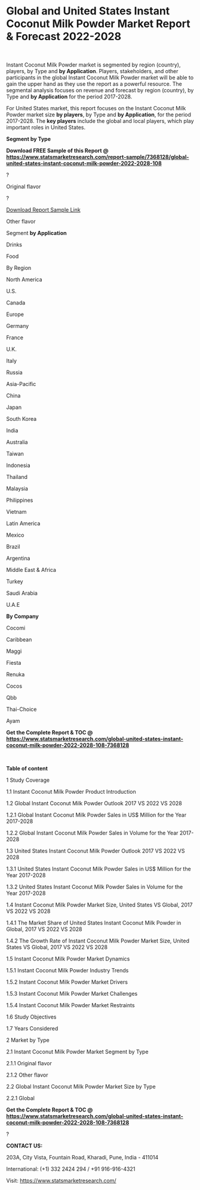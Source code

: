 <h1>Global and United States Instant Coconut Milk Powder Market Report & Forecast 2022-2028</h1><br/><p>Instant Coconut Milk Powder market is segmented by region (country), players, by Type and <strong>by Application</strong>. Players, stakeholders, and other participants in the global Instant Coconut Milk Powder market will be able to gain the upper hand as they use the report as a powerful resource. The segmental analysis focuses on revenue and forecast by region (country), by Type and <strong>by Application</strong> for the period 2017-2028.</p>
 
 
 
 <p>For United States market, this report focuses on the Instant Coconut Milk Powder market size <strong>by players</strong>, by Type and <strong>by Application</strong>, for the period 2017-2028. The <strong>key players</strong> include the global and local players, which play important roles in United States.</p>
 
 
 
 <p><strong>Segment by Type</strong></p>
 
 
 
 <div><b>Download FREE Sample of this Report @ <a href="https://www.statsmarketresearch.com/download-free-sample/7368128/global-united-states-instant-coconut-milk-powder-2022-2028-108">https://www.statsmarketresearch.com/report-sample/7368128/global-united-states-instant-coconut-milk-powder-2022-2028-108</a></b></div>
 
 
 
 <p>? </p>
 
 
 
 <p>Original flavor</p>
 
 
 
 <p>? </p>
 
 
 
 <p><a href="https://www.statsmarketresearch.com/download-free-sample/7368128/global-united-states-instant-coconut-milk-powder-2022-2028-108">Download Report Sample Link</a></p>
 
 
 
 <p>Other flavor</p>
 
 
 
 <p>Segment <strong>by Application</strong></p>
 
 
 
 <p>Drinks</p>
 
 
 
 <p>Food</p>
 
 
 
 <p>By Region</p>
 
 
 
 <p>North America</p>
 
 
 
 <p>U.S.</p>
 
 
 
 <p>Canada</p>
 
 
 
 <p>Europe</p>
 
 
 
 <p>Germany</p>
 
 
 
 <p>France</p>
 
 
 
 <p>U.K.</p>
 
 
 
 <p>Italy</p>
 
 
 
 <p>Russia</p>
 
 
 
 <p>Asia-Pacific</p>
 
 
 
 <p>China</p>
 
 
 
 <p>Japan</p>
 
 
 
 <p>South Korea</p>
 
 
 
 <p>India</p>
 
 
 
 <p>Australia</p>
 
 
 
 <p>Taiwan</p>
 
 
 
 <p>Indonesia</p>
 
 
 
 <p>Thailand</p>
 
 
 
 <p>Malaysia</p>
 
 
 
 <p>Philippines</p>
 
 
 
 <p>Vietnam</p>
 
 
 
 <p>Latin America</p>
 
 
 
 <p>Mexico</p>
 
 
 
 <p>Brazil</p>
 
 
 
 <p>Argentina</p>
 
 
 
 <p>Middle East & Africa</p>
 
 
 
 <p>Turkey</p>
 
 
 
 <p>Saudi Arabia</p>
 
 
 
 <p>U.A.E</p>
 
 
 
 <p><strong>By Company</strong></p>
 
 
 
 <p>Cocomi</p>
 
 
 
 <p>Caribbean</p>
 
 
 
 <p>Maggi</p>
 
 
 
 <p>Fiesta</p>
 
 
 
 <p>Renuka</p>
 
 
 
 <p>Cocos</p>
 
 
 
 <p>Qbb</p>
 
 
 
 <p>Thai-Choice</p>
 
 
 
 <p>Ayam</p>
 
 
 
 <div><b>Get the Complete Report & TOC @ <a href="https://www.statsmarketresearch.com/global-united-states-instant-coconut-milk-powder-2022-2028-108-7368128">https://www.statsmarketresearch.com/global-united-states-instant-coconut-milk-powder-2022-2028-108-7368128</a></b></div>
 
 
 
 <p><br />
 
 <b>Table of content</b></p>
 
 
 
 <p>1 Study Coverage<br />
 
 1.1 Instant Coconut Milk Powder Product Introduction<br />
 
 1.2 Global Instant Coconut Milk Powder Outlook 2017 VS 2022 VS 2028<br />
 
 1.2.1 Global Instant Coconut Milk Powder Sales in US$ Million for the Year 2017-2028<br />
 
 1.2.2 Global Instant Coconut Milk Powder Sales in Volume for the Year 2017-2028<br />
 
 1.3 United States Instant Coconut Milk Powder Outlook 2017 VS 2022 VS 2028<br />
 
 1.3.1 United States Instant Coconut Milk Powder Sales in US$ Million for the Year 2017-2028<br />
 
 1.3.2 United States Instant Coconut Milk Powder Sales in Volume for the Year 2017-2028<br />
 
 1.4 Instant Coconut Milk Powder Market Size, United States VS Global, 2017 VS 2022 VS 2028<br />
 
 1.4.1 The Market Share of United States Instant Coconut Milk Powder in Global, 2017 VS 2022 VS 2028<br />
 
 1.4.2 The Growth Rate of Instant Coconut Milk Powder Market Size, United States VS Global, 2017 VS 2022 VS 2028<br />
 
 1.5 Instant Coconut Milk Powder Market Dynamics<br />
 
 1.5.1 Instant Coconut Milk Powder Industry Trends<br />
 
 1.5.2 Instant Coconut Milk Powder Market Drivers<br />
 
 1.5.3 Instant Coconut Milk Powder Market Challenges<br />
 
 1.5.4 Instant Coconut Milk Powder Market Restraints<br />
 
 1.6 Study Objectives<br />
 
 1.7 Years Considered<br />
 
 2 Market by Type<br />
 
 2.1 Instant Coconut Milk Powder Market Segment by Type<br />
 
 2.1.1 Original flavor<br />
 
 2.1.2 Other flavor<br />
 
 2.2 Global Instant Coconut Milk Powder Market Size by Type<br />
 
 2.2.1 Global</p>
 
 
 
 <div><b>Get the Complete Report & TOC @ <a href="https://www.statsmarketresearch.com/global-united-states-instant-coconut-milk-powder-2022-2028-108-7368128">https://www.statsmarketresearch.com/global-united-states-instant-coconut-milk-powder-2022-2028-108-7368128</a></b></div>
 
 
 
 <p>? </p>
 
 
 
 <p><b>CONTACT US:</b><br />
 
 203A, City Vista, Fountain Road, Kharadi, Pune, India - 411014<br />
 
 International: (+1) 332 2424 294 / +91 916-916-4321<br />
 
 Visit: <a href="https://www.statsmarketresearch.com/">https://www.statsmarketresearch.com/</a></p>